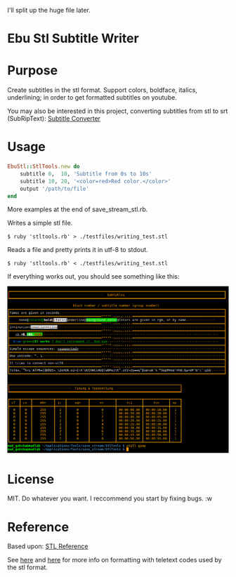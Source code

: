 I'll split up the huge file later.

Ebu Stl Subtitle Writer
=======================

# Purpose

Create subtitles in the stl format. Support colors, boldface, italics,
underlining; in order to get formatted subtitles on youtube.

You may also be interested in this project, converting subtitles from stl
to srt (SubRipText): [Subtitle Converter](https://github.com/basvodde/subtitle_converter)



# Usage

```ruby
EbuStl::StlTools.new do
    subtitle 0,  10, 'Subtitle from 0s to 10s'
    subtitle 10, 20, '<color=red>Red color.</color>'
    output '/path/to/file'
end
```

More examples at the end of save_stream_stl.rb.

Writes a simple stl file.

    $ ruby 'stltools.rb' > ./testfiles/writing_test.stl

Reads a file and pretty prints it in utf-8 to stdout.

    $ ruby 'stltools.rb' < ./testfiles/writing_test.stl

If everything works out, you should see something like this:

![cli output](test_output.png?raw=true "cli output")

# License

MIT. Do whatever you want. I reccommend you start by fixing bugs. :w


# Reference

 Based upon: [STL Reference](http://tech.ebu.ch/docs/tech/tech3264.pdf)

 See [here](bighole.nl/pub/mirror/homepage.ntlworld.com/kryten_droid/teletext/spec/teletext_spec_1974.htm)
 and [here](riscos.com/support/developers/bbcbasic/part2/teletext.html)
 for more info on formatting with teletext codes used by the stl format.
